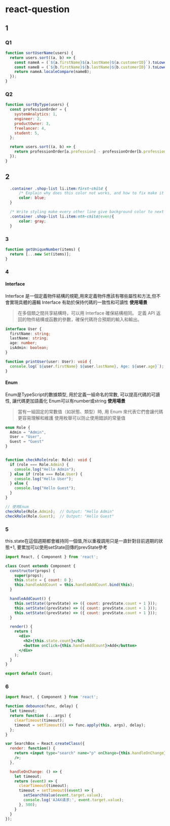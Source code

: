 # react-question

## 1

### Q1
```js
function sortUserName(users) {
  return users.sort((a, b) => {
    const nameA = (`${a.firstName}${a.lastName}${a.customerID}`).toLowerCase();
    const nameB = (`${b.firstName}${b.lastName}${b.customerID}`).toLowerCase();
    return nameA.localeCompare(nameB);
  });
}
```

### Q2
```js
function sortByType(users) {
  const professionOrder = {
    systemAnalytics: 1,
    engineer: 2,
    productOwner: 3,
    freelancer: 4,
    student: 5,
  };

  return users.sort((a, b) => {
    return professionOrder[a.profession] - professionOrder[b.profession];
  });
}
```

## 2
```CSS
  .container .shop-list li.item:first-child {
      /* Explain why does this color not works, and how to fix make it work on 1st list */
      color: blue;
  }

  /* Write styling make every other line give background color to next one */
  .container .shop-list li.item:nth-child(even){
      color: gray;
  }
```


### 3
```js
function getUniqueNumber(items) {
  return [...new Set(items)];
}
```

### 4

#### Interface
Interface 是一個定義物件結構的規範,用來定義物件應該有哪些屬性和方法,但不會實現具體的邏輯
Interface 有助於保持代碼的一致性和可讀性
**使用場景**
>在多個類之間共享結構時，可以用 Interface 確保結構相同。
>定義 API 返回的物件結構或函數的參數，確保代碼符合預期的輸入和輸出。
```ts
interface User {
  firstName: string;
  lastName: string;
  age: number;
  isAdmin: boolean;
}

function printUser(user: User): void {
  console.log(`${user.firstName} ${user.lastName}, Age: ${user.age}`);
}
```

#### Enum
Enum是TypeScript的數據類型, 用於定義一組命名的常數, 可以提高代碼的可讀性, 讓代碼更加語義化
Enum可以有number或string
**使用場景**
>當有一組固定的常數值（如狀態、類型）時, 用 Enum 來代表它們會讓代碼更容易理解和維護
>使用枚舉可以防止使用錯誤的常量值

```ts
enum Role {
  Admin = "Admin",
  User = "User",
  Guest = "Guest"
}


function checkRole(role: Role): void {
  if (role === Role.Admin) {
    console.log("Hello Admin");
  } else if (role === Role.User) {
    console.log("Hello User");
  } else {
    console.log("Hello Guest");
  }
}

// 使用Enum
checkRole(Role.Admin);  // Output: "Hello Admin"
checkRole(Role.Guest);  // Output: "Hello Guest"
```

### 5
this.state在這個週期都會維持同一個值,所以重複調用只是一直針對目前週期的狀態+1, 要累加可以使用setState回傳的prevState參考
```jsx
import React, { Component } from 'react';

class Count extends Component {
  constructor(props) {
    super(props);
    this.state = { count: 0 };
    this.handleAddCount = this.handleAddCount.bind(this);
  }

  handleAddCount() {
    this.setState((prevState) => ({ count: prevState.count + 1 }));
    this.setState((prevState) => ({ count: prevState.count + 1 }));
    this.setState((prevState) => ({ count: prevState.count + 1 }));
  }

  render() {
    return (
      <div>
        <h2>{this.state.count}</h2>
        <button onClick={this.handleAddCount}>Add</button>
      </div>
    );
  }
}

export default Count;
```

### 6
```jsx
import React, { Component } from 'react';

function debounce(func, delay) {
  let timeout;
  return function (...args) {
    clearTimeout(timeout);
    timeout = setTimeout(() => func.apply(this, args), delay);
  };
}

var SearchBox = React.createClass({
  render: function() {
    return <input type="search" name="p" onChange={this.handleOnChange}
    />;
  },

  handleOnChange: () => {
    let timeout;
    return (event) => {
      clearTimeout(timeout);
      timeout = setTimeout((event) => {
        setSearchValue(event.target.value);
        console.log('AJAX请求:', event.target.value);
      }, 500);
    }
  }
});

```